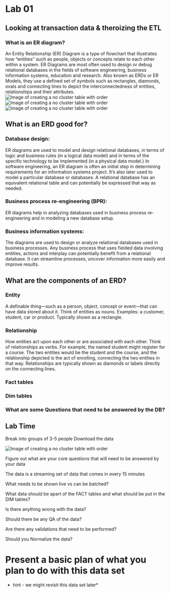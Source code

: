 # Lab 01 
## Looking at transaction data & theroizing the ETL 

### What is an ER diagram?

An Entity Relationship (ER) Diagram is a type of flowchart that illustrates how “entities” such as people, objects or concepts relate to each other within a system. ER Diagrams are most often used to design or debug relational databases in the fields of software engineering, business information systems, education and research. Also known as ERDs or ER Models, they use a defined set of symbols such as rectangles, diamonds, ovals and connecting lines to depict the interconnectedness of entities, relationships and their attributes.
![Image of creating a no cluster table with order](https://github.com/kerrynakayama/developintelligence_data_engineering/blob/master/Module_01/Lab01/IMAGES/erd.jpg)
![Image of creating a no cluster table with order](https://github.com/kerrynakayama/developintelligence_data_engineering/blob/master/Module_01/Lab01/IMAGES/erd2.png)
![Image of creating a no cluster table with order](https://github.com/kerrynakayama/developintelligence_data_engineering/blob/master/Module_01/Lab01/IMAGES/erd3.png)

## What is an ERD good for?

### Database design: 
ER diagrams are used to model and design relational databases, in terms of logic and business rules (in a logical data model) and in terms of the specific technology to be implemented (in a physical data model.) In software engineering, an ER diagram is often an initial step in determining requirements for an information systems project. It’s also later used to model a particular database or databases. A relational database has an equivalent relational table and can potentially be expressed that way as needed.

### Business process re-engineering (BPR): 
ER diagrams help in analyzing databases used in business process re-engineering and in modeling a new database setup.

### Business information systems: 
The diagrams are used to design or analyze relational databases used in business processes. Any business process that uses fielded data involving entities, actions and interplay can potentially benefit from a relational database. It can streamline processes, uncover information more easily and improve results.

## What are the components of an ERD?

### Entity

A definable thing—such as a person, object, concept or event—that can have data stored about it. Think of entities as nouns. Examples: a customer, student, car or product. Typically shown as a rectangle.

### Relationship

How entities act upon each other or are associated with each other. Think of relationships as verbs. For example, the named student might register for a course. The two entities would be the student and the course, and the relationship depicted is the act of enrolling, connecting the two entities in that way. Relationships are typically shown as diamonds or labels directly on the connecting lines.

### Fact tables

### Dim tables

### What are some Questions that need to be answered by the DB?


## Lab Time 

Break into groups of 3-5 people 
Download the data 

![Image of creating a no cluster table with order](https://github.com/kerrynakayama/developintelligence_data_engineering/blob/master/Day_01/LAB_01/IMAGES/Screen%20Shot%202020-07-05%20at%203.53.37%20PM.png)

Figure out what are your core questions that will need to be answered by your data

The data is a streaming set of data that comes in every 15 minutes 

What needs to be shown live vs can be batched?

What data should be apart of the FACT tables and what should be put in the DIM tables?

Is there anything wrong with the data?

Should there be any QA of the data?

Are there any validations that need to be performed?

Should you Normalize the data? 

# Present a basic plan of what you plan to do with this data set

* hint - we might revisit this data set later* 






